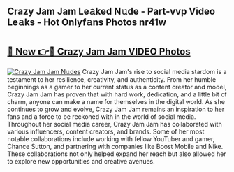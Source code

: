 ## Crazy Jam Jam Le𝚊ked N𝚞de - Part-vvp Video Le𝚊ks - Hot Onlyf𝚊ns Photos nr41w

# <h2><a href="http://ac26007.deff.icu/?id=Crazy+Jam+Jam">🔗 New 👉🔴 Crazy Jam Jam VIDEO Photos</a></h2>

[![Crazy Jam Jam N𝚞des](https://i.imgur.com/rIISA9y.gif)](http://ac26007.deff.icu/?id=Crazy+Jam+Jam)
Crazy Jam Jam's rise to social media stardom is a testament to her resilience, creativity, and authenticity. From her humble beginnings as a gamer to her current status as a content creator and model, Crazy Jam Jam has proven that with hard work, dedication, and a little bit of charm, anyone can make a name for themselves in the digital world. As she continues to grow and evolve, Crazy Jam Jam remains an inspiration to her fans and a force to be reckoned with in the world of social media. Throughout her social media career, Crazy Jam Jam has collaborated with various influencers, content creators, and brands. Some of her most notable collaborations include working with fellow YouTuber and gamer, Chance Sutton, and partnering with companies like Boost Mobile and Nike. These collaborations not only helped expand her reach but also allowed her to explore new opportunities and creative avenues.
